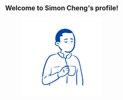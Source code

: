 <h2 align="center">Welcome to Simon Cheng's profile!</h2>

<img src="img/profile3.svg" alt="drawing" style="
  width:50%; 
  display:block;
  margin-left:auto;
  margin-right:auto;"/>
<!--
**simoncheng987/simoncheng987** is a ✨ _special_ ✨ repository because its `README.md` (this file) appears on your GitHub profile.

Here are some ideas to get you started:

- 🔭 I’m currently working on ...
- 🌱 I’m currently learning ...
- 👯 I’m looking to collaborate on ...
- 🤔 I’m looking for help with ...
- 💬 Ask me about ...
- 📫 How to reach me: ...
- 😄 Pronouns: ...
- ⚡ Fun fact: ...
-->
